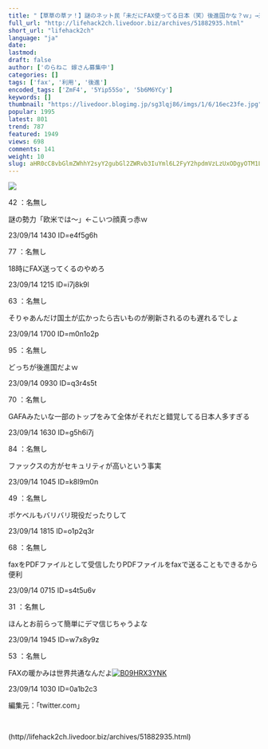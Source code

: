 ```yaml
---
title: "【草草の草ァ！】謎のネット民「未だにFAX使ってる日本（笑）後進国かな？ｗ」→米国も7割がファクシミリを利用しています"
full_url: "http://lifehack2ch.livedoor.biz/archives/51882935.html"
short_url: "lifehack2ch"
language: "ja"
date: 
lastmod: 
draft: false
author: ['のらねこ 嫁さん募集中']
categories: []
tags: ['fax', '利用', '後進']
encoded_tags: ['ZmF4', '5Yip55So', '5b6M6YCy']
keywords: []
thumbnail: "https://livedoor.blogimg.jp/sg3lqj86/imgs/1/6/16ec23fe.jpg"
popular: 1995
latest: 801
trend: 787
featured: 1949
views: 698
comments: 141
weight: 10
slug: aHR0cC8vbGlmZWhhY2syY2gubGl2ZWRvb3IuYml6L2FyY2hpdmVzLzUxODgyOTM1Lmh0bWw=
---
```


![](https://livedoor.blogimg.jp/sg3lqj86/imgs/1/6/16ec23fe.jpg)

<div> <p></p> <p class='t_name'>42 ：名無し</p> <p class='r4'>謎の勢力「欧米では〜」←こいつ顔真っ赤ｗ </p><p>23/09/14 1430 ID=e4f5g6h</p> <p class='t_name'>77 ：名無し</p> <p class='r4'>18時にFAX送ってくるのやめろ </p><p>23/09/14 1215 ID=i7j8k9l</p> <p class='t_name'>63 ：名無し</p> <p class='r4'>そりゃあんだけ国土が広かったら古いものが刷新されるのも遅れるでしょ </p><p>23/09/14 1700 ID=m0n1o2p</p> <p class='t_name'>95 ：名無し</p> <p class='r4'>どっちが後進国だよｗ </p><p>23/09/14 0930 ID=q3r4s5t</p> <p class='t_name'>70 ：名無し</p> <p class='r4'>GAFAみたいな一部のトップをみて全体がそれだと錯覚してる日本人多すぎる </p><p>23/09/14 1630 ID=g5h6i7j</p> <p class='t_name'>84 ：名無し</p> <p class='r4'>ファックスの方がセキュリティが高いという事実 </p><p>23/09/14 1045 ID=k8l9m0n</p> <p class='t_name'>49 ：名無し</p> <p class='r4'>ポケベルもバリバリ現役だったりして </p><p>23/09/14 1815 ID=o1p2q3r</p> <p class='t_name'>68 ：名無し</p> <p class='r4'>faxをPDFファイルとして受信したりPDFファイルをfaxで送ることもできるから便利 </p><p>23/09/14 0715 ID=s4t5u6v</p> <p class='t_name'>31 ：名無し</p> <p class='r4'>ほんとお前らって簡単にデマ信じちゃうよな </p><p>23/09/14 1945 ID=w7x8y9z</p> <p class='t_name'>53 ：名無し</p> <p class='r2'>FAXの暖かみは世界共通なんだよ<a href='https//www.amazon.co.jp/dp/B09HRX3YNK/?tag=nishiky24-22' target='_blank'><img src='https//m.media-amazon.com/images/I/51-cKhPCUvL._SL500_.jpg' alt='B09HRX3YNK' border='0'></a> </p><p>23/09/14 1030 ID=0a1b2c3</p> <p class='p_url'>編集元：「twitter.com」</p> <br clear='all'></div>

(http//lifehack2ch.livedoor.biz/archives/51882935.html)
